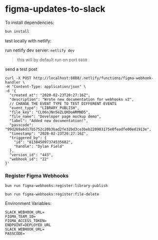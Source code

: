 # figma-updates-to-slack

To install dependencies:

```bash
bun install
```

test locally with netlify: 

run netlify dev server: `netlify dev`

> this will by default run on port `8888`

send a test post
```
curl -X POST http://localhost:8888/.netlify/functions/figma-webhook-handler \
-H "Content-Type: application/json" \
-d '{
  "created_at": "2020-02-23T20:27:16Z",
  "description": "Wrote new documentation for webhooks v2",
  // CHANGE THE EVENT TYPE TO TEST DIFFERENT EVENTS
  "event_type": "LIBRARY_PUBLISH", 
  "file_key": "CL06nJNn5eZLQKDoARMND5",
  "file_name": "Developer page mockup demo",
  "label": "Added new documentation!",
  "passcode": "99d269a6d17b5752c20b3bad2fe32bd3ce3beb220903175e0feadfe00ed1913e",
  "timestamp": "2020-02-23T20:27:16Z",
  "triggered_by": {
    "id": "813845097374535682",
    "handle": "Dylan Field"
  },
  "version_id": "443",
  "webhook_id": "22"
}'
```

### Register Figma Webhooks


```
bun run figma-webhooks:register:library-publish
```
```
bun run figma-webhooks:register:file-delete
```

Environment Variables:

```
SLACK_WEBHOOK_URL=
FIGMA_TEAM_ID=
FIGMA_ACCESS_TOKEN=
ENDPOINT=DEPLOYED_URL
SLACK_WEBHOOK_URL=
PASSCODE=
```